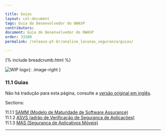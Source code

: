 ```yaml
---

title: Guias
layout: col-document
tags: Guia do Desenvolvedor do OWASP
contributors:
document: Guia do Desenvolvedor do OWASP
order: 33100
permalink: /release-pt-br/analise_lacunas_seguranca/guias/

---
```


{% include breadcrumb.html %}

<style type="text/css">
.image-right {
  height: 180px;
  display: block;
  margin-left: auto;
  margin-right: auto;
  float: right;
}
</style>

![WIP logo](../../../assets/images/dg_wip.png "Trabalho em andamento"){: .image-right }

### 11.1 Guias

Não há tradução para esta página, consulte a [versão original em inglês][release1301].

Sections:

11.1.1 [SAMM (Modelo de Maturidade de Software Assurance)](01-samm.md)  
11.1.2 [ASVS (adrão de Verificação de Segurança de Aplicações)](02-asvs.md)  
11.1.3 [MAS (Segurança de Aplicativos Móveis)](03-mas.md)  

----

[release1301]: https://github.com/OWASP/www-project-developer-guide/blob/main/draft/13-security-gap-analysis/01-guides/toc.md

